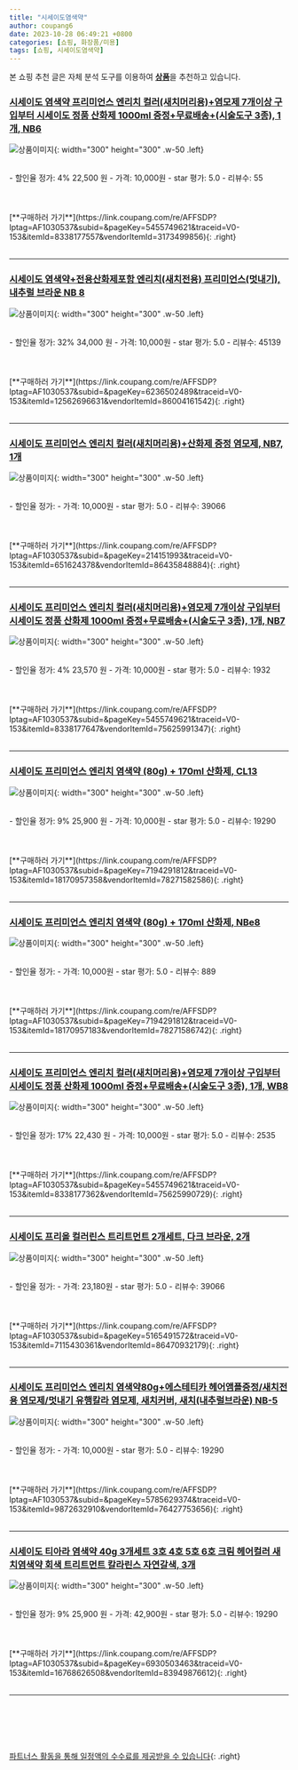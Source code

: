 ```yaml
---
title: "시세이도염색약"
author: coupang6
date: 2023-10-28 06:49:21 +0800
categories: [쇼핑, 화장품/미용]
tags: [쇼핑, 시세이도염색약]
---
```


본 쇼핑 추천 글은 자체 분석 도구를 이용하여 [**상품**](https://link.coupang.com/a/bao1ui)을 추천하고 있습니다.

### [시세이도 염색약 프리미언스 엔리치 컬러(새치머리용)+염모제 7개이상 구입부터 시세이도 정품 산화제 1000ml 증정+무료배송+(시술도구 3종), 1개, NB6](https://link.coupang.com/re/AFFSDP?lptag=AF1030537&subid=&pageKey=5455749621&traceid=V0-153&itemId=8338177557&vendorItemId=3173499856)

![상품이미지](https://thumbnail8.coupangcdn.com/thumbnails/remote/230x230ex/image/vendor_inventory/99ff/40359ca301b756be02342e285847d1d683e65ad4c237e8da863bca529464.jpg){: width="300" height="300" .w-50 .left}


<br>
- 할인율 정가: 4%  22,500   원
- 가격: 10,000원
- star 평가: 5.0
- 리뷰수: 55
<br>
<br>
<br>
<br>
[**구매하러 가기**](https://link.coupang.com/re/AFFSDP?lptag=AF1030537&subid=&pageKey=5455749621&traceid=V0-153&itemId=8338177557&vendorItemId=3173499856){: .right}
<br>
<br>

---

### [시세이도 염색약+전용산화제포함 엔리치(새치전용) 프리미언스(멋내기), 내추럴 브라운 NB 8](https://link.coupang.com/re/AFFSDP?lptag=AF1030537&subid=&pageKey=6236502489&traceid=V0-153&itemId=12562696631&vendorItemId=86004161542)

![상품이미지](https://thumbnail10.coupangcdn.com/thumbnails/remote/230x230ex/image/vendor_inventory/4ca0/54d2fbddbc8231b049f50f957ecaace5d3f36bd51d526c3b5b6e66040d2b.png){: width="300" height="300" .w-50 .left}


<br>
- 할인율 정가: 32%  34,000   원
- 가격: 10,000원
- star 평가: 5.0
- 리뷰수: 45139
<br>
<br>
<br>
<br>
[**구매하러 가기**](https://link.coupang.com/re/AFFSDP?lptag=AF1030537&subid=&pageKey=6236502489&traceid=V0-153&itemId=12562696631&vendorItemId=86004161542){: .right}
<br>
<br>

---

### [시세이도 프리미언스 엔리치 컬러(새치머리용)+산화제 증정 염모제, NB7, 1개](https://link.coupang.com/re/AFFSDP?lptag=AF1030537&subid=&pageKey=214151993&traceid=V0-153&itemId=651624378&vendorItemId=86435848884)

![상품이미지](https://thumbnail7.coupangcdn.com/thumbnails/remote/230x230ex/image/vendor_inventory/f406/d8a0b95b15c2e063e9fbf51c86a4f8e74c42a5404a2b08bb979127f38b38.jpg){: width="300" height="300" .w-50 .left}


<br>
- 할인율 정가: 
- 가격: 10,000원
- star 평가: 5.0
- 리뷰수: 39066
<br>
<br>
<br>
<br>
[**구매하러 가기**](https://link.coupang.com/re/AFFSDP?lptag=AF1030537&subid=&pageKey=214151993&traceid=V0-153&itemId=651624378&vendorItemId=86435848884){: .right}
<br>
<br>

---

### [시세이도 프리미언스 엔리치 컬러(새치머리용)+염모제 7개이상 구입부터 시세이도 정품 산화제 1000ml 증정+무료배송+(시술도구 3종), 1개, NB7](https://link.coupang.com/re/AFFSDP?lptag=AF1030537&subid=&pageKey=5455749621&traceid=V0-153&itemId=8338177647&vendorItemId=75625991347)

![상품이미지](https://thumbnail6.coupangcdn.com/thumbnails/remote/230x230ex/image/vendor_inventory/e32f/9c0b7a96b4edc681bab2d757dcbfea9cb6fa8bfb81f4388d135ec29a64a3.jpg){: width="300" height="300" .w-50 .left}


<br>
- 할인율 정가: 4%  23,570   원
- 가격: 10,000원
- star 평가: 5.0
- 리뷰수: 1932
<br>
<br>
<br>
<br>
[**구매하러 가기**](https://link.coupang.com/re/AFFSDP?lptag=AF1030537&subid=&pageKey=5455749621&traceid=V0-153&itemId=8338177647&vendorItemId=75625991347){: .right}
<br>
<br>

---

### [시세이도 프리미언스 엔리치 염색약 (80g) + 170ml 산화제, CL13](https://link.coupang.com/re/AFFSDP?lptag=AF1030537&subid=&pageKey=7194291812&traceid=V0-153&itemId=18170957358&vendorItemId=78271582586)

![상품이미지](https://thumbnail6.coupangcdn.com/thumbnails/remote/230x230ex/image/vendor_inventory/0e53/c461a336cdd45a88e6ffdfeeec780afc619d7e5cf45317c0beae74d9ea40.png){: width="300" height="300" .w-50 .left}


<br>
- 할인율 정가: 9%  25,900   원
- 가격: 10,000원
- star 평가: 5.0
- 리뷰수: 19290
<br>
<br>
<br>
<br>
[**구매하러 가기**](https://link.coupang.com/re/AFFSDP?lptag=AF1030537&subid=&pageKey=7194291812&traceid=V0-153&itemId=18170957358&vendorItemId=78271582586){: .right}
<br>
<br>

---

### [시세이도 프리미언스 엔리치 염색약 (80g) + 170ml 산화제, NBe8](https://link.coupang.com/re/AFFSDP?lptag=AF1030537&subid=&pageKey=7194291812&traceid=V0-153&itemId=18170957183&vendorItemId=78271586742)

![상품이미지](https://thumbnail6.coupangcdn.com/thumbnails/remote/230x230ex/image/vendor_inventory/0e53/c461a336cdd45a88e6ffdfeeec780afc619d7e5cf45317c0beae74d9ea40.png){: width="300" height="300" .w-50 .left}


<br>
- 할인율 정가: 
- 가격: 10,000원
- star 평가: 5.0
- 리뷰수: 889
<br>
<br>
<br>
<br>
[**구매하러 가기**](https://link.coupang.com/re/AFFSDP?lptag=AF1030537&subid=&pageKey=7194291812&traceid=V0-153&itemId=18170957183&vendorItemId=78271586742){: .right}
<br>
<br>

---

### [시세이도 프리미언스 엔리치 컬러(새치머리용)+염모제 7개이상 구입부터 시세이도 정품 산화제 1000ml 증정+무료배송+(시술도구 3종), 1개, WB8](https://link.coupang.com/re/AFFSDP?lptag=AF1030537&subid=&pageKey=5455749621&traceid=V0-153&itemId=8338177362&vendorItemId=75625990729)

![상품이미지](https://thumbnail6.coupangcdn.com/thumbnails/remote/230x230ex/image/vendor_inventory/e32f/9c0b7a96b4edc681bab2d757dcbfea9cb6fa8bfb81f4388d135ec29a64a3.jpg){: width="300" height="300" .w-50 .left}


<br>
- 할인율 정가: 17%  22,430   원
- 가격: 10,000원
- star 평가: 5.0
- 리뷰수: 2535
<br>
<br>
<br>
<br>
[**구매하러 가기**](https://link.coupang.com/re/AFFSDP?lptag=AF1030537&subid=&pageKey=5455749621&traceid=V0-153&itemId=8338177362&vendorItemId=75625990729){: .right}
<br>
<br>

---

### [시세이도 프리올 컬러린스 트리트먼트 2개세트, 다크 브라운, 2개](https://link.coupang.com/re/AFFSDP?lptag=AF1030537&subid=&pageKey=5165491572&traceid=V0-153&itemId=7115430361&vendorItemId=86470932179)

![상품이미지](https://thumbnail7.coupangcdn.com/thumbnails/remote/230x230ex/image/vendor_inventory/d286/7e6ab20b4edae8b07843838779e17cbd3073f29fc57ce7048a909fe1cfd0.jpg){: width="300" height="300" .w-50 .left}


<br>
- 할인율 정가: 
- 가격: 23,180원
- star 평가: 5.0
- 리뷰수: 39066
<br>
<br>
<br>
<br>
[**구매하러 가기**](https://link.coupang.com/re/AFFSDP?lptag=AF1030537&subid=&pageKey=5165491572&traceid=V0-153&itemId=7115430361&vendorItemId=86470932179){: .right}
<br>
<br>

---

### [시세이도 프리미언스 엔리치 염색약80g+에스테티카 헤어앰플증정/새치전용 염모제/멋내기 유행칼라 염모제, 새치커버, 새치(내추럴브라운) NB-5](https://link.coupang.com/re/AFFSDP?lptag=AF1030537&subid=&pageKey=5785629374&traceid=V0-153&itemId=9872632910&vendorItemId=76427753656)

![상품이미지](https://thumbnail7.coupangcdn.com/thumbnails/remote/230x230ex/image/vendor_inventory/a8a5/6051260b64963354c1ec746dc7cf01561255cee9a37d8ddb23f50124966c.jpg){: width="300" height="300" .w-50 .left}


<br>
- 할인율 정가: 
- 가격: 10,000원
- star 평가: 5.0
- 리뷰수: 19290
<br>
<br>
<br>
<br>
[**구매하러 가기**](https://link.coupang.com/re/AFFSDP?lptag=AF1030537&subid=&pageKey=5785629374&traceid=V0-153&itemId=9872632910&vendorItemId=76427753656){: .right}
<br>
<br>

---

### [시세이도 티아라 염색약 40g 3개세트 3호 4호 5호 6호 크림 헤어컬러 새치염색약 회색 트리트먼트 칼라린스 자연갈색, 3개](https://link.coupang.com/re/AFFSDP?lptag=AF1030537&subid=&pageKey=6930503463&traceid=V0-153&itemId=16768626508&vendorItemId=83949876612)

![상품이미지](https://thumbnail8.coupangcdn.com/thumbnails/remote/230x230ex/image/vendor_inventory/2396/bda6d8018846f202f7baf6ada97fdf4fe43fc8510b4665b5c3b87f699efa.jpg){: width="300" height="300" .w-50 .left}


<br>
- 할인율 정가: 9%  25,900   원
- 가격: 42,900원
- star 평가: 5.0
- 리뷰수: 19290
<br>
<br>
<br>
<br>
[**구매하러 가기**](https://link.coupang.com/re/AFFSDP?lptag=AF1030537&subid=&pageKey=6930503463&traceid=V0-153&itemId=16768626508&vendorItemId=83949876612){: .right}
<br>
<br>

---
<br><br><br><br><br> [파트너스 활동을 통해 일정액의 수수료를 제공받을 수 있습니다](https://link.coupang.com/a/bao1ui){: .right}